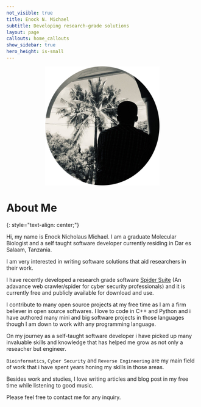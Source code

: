 ```yaml
---
not_visible: true
title: Enock N. Michael
subtitle: Developing research-grade solutions
layout: page
callouts: home_callouts
show_sidebar: true
hero_height: is-small
---
```


<center><img src="/img/enock.png" width="300" alt="Me"></center>

# About Me
{: style="text-align: center;"}

Hi, my name is Enock Nicholaus Michael. I am a graduate Molecular Biologist and a self taught software developer currently residing in Dar es Salaam, Tanzania.

I am very interested in writing software solutions that aid researchers in their work. 

I have recently developed a research grade software [Spider Suite](https://github.com/3nock/SpiderSuite) (An adavance web crawler/spider for cyber security professionals) and it is currently free and publicly available for download and use.

I contribute to many open source projects at my free time as I am a firm believer in open source softwares. I love to code in C++ and Python and i have authored many mini and big software projects in those languages though I am down to work with any programming language.

On my journey as a self-taught software developer i have picked up many invaluable skills and knowledge that has helped me grow as not only a reseacher but engineer.

`Bioinformatics`, `Cyber Security` and `Reverse Engineering` are my main field of work that i have spent years honing my skills in those areas. 

Besides work and studies, I love writing articles and blog post in my free time while listening to good music.

Please feel free to contact me for any inquiry.